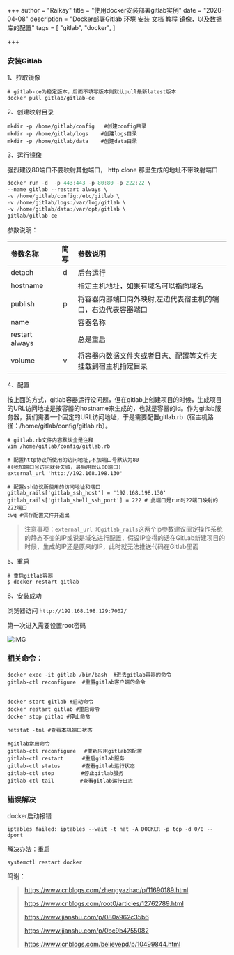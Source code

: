 +++
author = "Raikay"
title = "使用docker安装部署gitlab实例"
date = "2020-04-08"
description = "Docker部署Gitlab 环境  安装 文档 教程 镜像，以及数据库的配置"
tags = [
    "gitlab",
    "docker",
]

+++

### 安装Gitlab

1、拉取镜像  

```shell
# gitlab-ce为稳定版本，后面不填写版本则默认pull最新latest版本
docker pull gitlab/gitlab-ce
```

2、创建映射目录  

```shell
mkdir -p /home/gitlab/config   #创建config目录
mkdir -p /home/gitlab/logs    #创建logs目录
mkdir -p /home/gitlab/data    #创建data目录
```

3、运行镜像  

强烈建议80端口不要映射其他端口， http clone 那里生成的地址不带映射端口

```c
docker run -d  -p 443:443 -p 80:80 -p 222:22 \
--name gitlab --restart always \
-v /home/gitlab/config:/etc/gitlab \
-v /home/gitlab/logs:/var/log/gitlab \
-v /home/gitlab/data:/var/opt/gitlab \
gitlab/gitlab-ce
```
参数说明：  

| 参数名称       |简写| 参数说明                                                     |
| :------------- |:-------: |:------------------ |
| detach         | d|后台运行  |
| hostname       | |指定主机地址，如果有域名可以指向域名  |
| publish        | p|将容器内部端口向外映射,左边代表宿主机的端口，右边代表容器端口 |
| name           | |容器名称        |
| restart always | |总是重启            |
| volume         |v |将容器内数据文件夹或者日志、配置等文件夹挂载到宿主机指定目录  |

4、配置  

按上面的方式，gitlab容器运行没问题，但在gitlab上创建项目的时候，生成项目的URL访问地址是按容器的hostname来生成的，也就是容器的id。作为gitlab服务器，我们需要一个固定的URL访问地址，于是需要配置gitlab.rb（宿主机路径：/home/gitlab/config/gitlab.rb）。  

```shell
# gitlab.rb文件内容默认全是注释
vim /home/gitlab/config/gitlab.rb
```



```shell
# 配置http协议所使用的访问地址,不加端口号默认为80 
#(我加端口号访问就会失败，最后用默认80端口)
external_url 'http://192.168.198.130'

# 配置ssh协议所使用的访问地址和端口
gitlab_rails['gitlab_ssh_host'] = '192.168.198.130'
gitlab_rails['gitlab_shell_ssh_port'] = 222 # 此端口是run时22端口映射的222端口
:wq #保存配置文件并退出
```

> 注意事项：`external_url 和gitlab_rails`这两个ip参数建议固定操作系统的静态不变的IP或说是域名进行配置，假设IP变得的话在GitLab新建项目的时候，生成的IP还是原来的IP，此时就无法推送代码在Gitlab里面

5、重启  

```shell
# 重启gitlab容器
$ docker restart gitlab
```

6、安装成功

浏览器访问 `http://192.168.198.129:7002/`  

第一次进入需要设置root密码  

![IMG](http://blogimg.raikay.com/330634555323191296.png)





### 相关命令：

```
docker exec -it gitlab /bin/bash  #进去gitlab容器的命令
gitlab-ctl reconfigure  #重置gitlab客户端的命令


docker start gitlab #启动命令
docker restart gitlab #重启命令
docker stop gitlab #停止命令

netstat -tnl #查看本机端口状态

#gitlab常用命令
gitlab-ctl reconfigure　 #重新应用gitlab的配置
gitlab-ctl restart　　　 #重启gitlab服务
gitlab-ctl status　　　  #查看gitlab运行状态
gitlab-ctl stop　　　　  #停止gitlab服务
gitlab-ctl tail　　　　　#查看gitlab运行日志

```

### 错误解决

docker启动报错 
```
iptables failed: iptables --wait -t nat -A DOCKER -p tcp -d 0/0 --dport
```
解决办法：重启
```
systemctl restart docker
```

鸣谢：

> https://www.cnblogs.com/zhengyazhao/p/11690189.html
> 
> https://www.cnblogs.com/root0/articles/12762789.html
> 
> https://www.jianshu.com/p/080a962c35b6
> 
> https://www.jianshu.com/p/0bc9b4755082
> 
> https://www.cnblogs.com/believepd/p/10499844.html